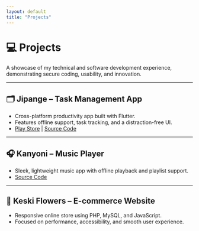 ```yaml
---
layout: default
title: "Projects"
---
```


# 💻 Projects

A showcase of my technical and software development experience, demonstrating secure coding, usability, and innovation.

---

## 🗂️ Jipange – Task Management App
- Cross-platform productivity app built with Flutter.
- Features offline support, task tracking, and a distraction-free UI.
- [Play Store](https://play.google.com/store/apps/details?id=com.inktonedesign.jipange) | [Source Code](https://github.com/munania/Jipange)

---

## 🎧 Kanyoni – Music Player
- Sleek, lightweight music app with offline playback and playlist support.  
- [Source Code](https://github.com/munania/kanyoni)

---

## 🌸 Keski Flowers – E-commerce Website
- Responsive online store using PHP, MySQL, and JavaScript.  
- Focused on performance, accessibility, and smooth user experience.
